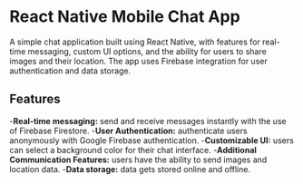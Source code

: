 # React Native Mobile Chat App

A simple chat application built using React Native, with features for real-time messaging, custom UI options, and the ability for users to share images and their
location. The app uses Firebase integration for user authentication and data storage.

## Features

-**Real-time messaging:** send and receive messages instantly with the use of Firebase Firestore. -**User Authentication:** authenticate users anonymously with Google Firebase authentication. -**Customizable UI:** users can select a background color for their chat interface. -**Additional Communication Features:** users have the ability to send images and location data. -**Data storage:** data gets stored online and offline.
